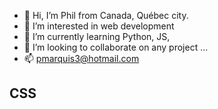 - 👋 Hi, I’m Phil from Canada, Québec city.	
- 👀 I’m interested in web development 	
- 🌱 I’m currently learning Python, JS,  	
- 💞️ I’m looking to collaborate on any project ...	
- 📫 pmarquis3@hotmail.com	
<!---	
MrXPhil/MrXPhil is a ✨ special ✨ repository because its `README.md` (this file) appears on your GitHub profile.	
You can click the Preview link to take a look at your changes.	
--->	
<h2>CSS</h2>
